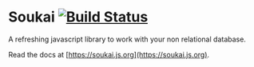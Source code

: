 # Soukai [![Build Status](https://semaphoreci.com/api/v1/noeldemartin/soukai/branches/main/badge.svg)](https://semaphoreci.com/noeldemartin/soukai)

A refreshing javascript library to work with your non relational database.

Read the docs at [https://soukai.js.org](https://soukai.js.org).
